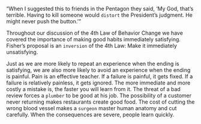 “When I suggested this to friends in the Pentagon they said, ‘My
God, that’s terrible. Having to kill someone would `distort` the
President’s judgment. He might never push the button.’”

Throughout our discussion of the 4th Law of Behavior Change we
have covered the importance of making good habits immediately
satisfying. Fisher’s proposal is an `inversion` of the 4th Law: Make it
immediately unsatisfying.

Just as we are more likely to repeat an experience when the ending
is satisfying, we are also more likely to avoid an experience when the
ending is painful. Pain is an effective teacher. If a failure is painful, it
gets fixed. If a failure is relatively painless, it gets ignored. The more
immediate and more costly a mistake is, the faster you will learn from
it. The threat of a bad review forces a `plumber` to be good at his job.
The possibility of a customer never returning makes restaurants create
good food. The cost of cutting the wrong blood vessel makes a `surgeon`
master human anatomy and cut carefully. When the consequences are
severe, people learn quickly.